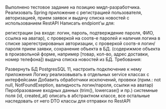 Выполнено тестовое задание на позицию мидл-разработчика.
Реализовать Spring приложение с регистрацией пользователя, авторизацией, прием заявок и выдачу списка новостей с использованием RestAPI Написать endpiont'ы для:

регистрации (на входе: логин, пароль, подтверждение пароля, ФИО, ссылка на аватар), с проверкой на соотв-е паролей и наличия логина в списке зарегестрированых
авторизации, с проверкой соотв-я логин/пароля
прием заявки, сохранение объекта в БД. (содерижмое объекта в произвольной форме, например [товар, кол-во, адрес доставки, номер телефона])
выдача списка новостей из БД.
Требования:

Развернуть БД PostgresSQL 11, настроить подключение к нему приложения
Логику реализовывать в отдельных service классах с интерфейсами
Добавить обработчики исключений, провеки (прим.: not null, NotFoundExeption, валидность логин/пароля, ссылки на аватар)
Перобразование входных данных (trim(), lowercase() и пр.)
системные поля (id, created_at) описать в абстрактном классе, все остальные наследовать от него
DTO классы для отправки по RestAPI
